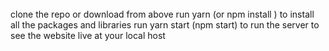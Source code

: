 ######
clone the repo or download from above 
run yarn (or npm install ) to install all the packages and libraries
run yarn start (npm start) to run the server to see the website live at your local host 
###### 


